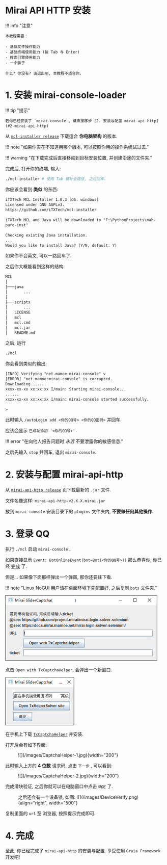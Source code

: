 # Mirai API HTTP 安装

!!! info "注意"

    本教程需要：

    - 基础文件操作能力
    - 基础终端使用能力 (按 Tab 与 Enter)
    - 搜索引擎使用能力
    - 一个脑子

    什么? 你没有? 请退出吧, 本教程不适合你。

# 1. 安装 mirai-console-loader

!!! tip "提示"

    若你已经安装了 `mirai-console`, 请直接移步 [2. 安装与配置 mirai-api-http](#2-mirai-api-http)

从 [`mcl-installer release`](https://github.com/iTXTech/mcl-installer/releases/latest) 下载适合 **你电脑架构** 的版本.

!!! note "如果你实在不知道用哪个版本, 可以按照你用的操作系统试过去."

!!! warning "在下载完成后直接移动到目标安装位置, 并创建沿途的文件夹."

完成后, 打开你的终端, 输入:

```bash
./mcl-installer # 使用 Tab 键补全路径, 之后回车.
```

你应该会看到 **类似** 的东西:

```
iTXTech MCL Installer 1.0.3 [OS: windows]
Licensed under GNU AGPLv3.
https://github.com/iTXTech/mcl-installer

iTXTech MCL and Java will be downloaded to "F:\PythonProjects\mah-pure-inst"

Checking existing Java installation.
...
Would you like to install Java? (Y/N, default: Y)
```

如果你不会英文, 可以一路回车了.

之后你大概能看到这样的结构:

```
MCL
│
├───java
│       ...
│
├───scripts
│       ...
│   LICENSE
│   mcl
│   mcl.cmd
│   mcl.jar
│   README.md
```

之后, 运行

```bash
./mcl
```

你会看到类似的输出:

```
[INFO] Verifying "net.mamoe:mirai-console" v
[ERROR] "net.mamoe:mirai-console" is corrupted.
Downloading ......
xxxx-xx-xx xx:xx:xx I/main: Starting mirai-console...
......
xxxx-xx-xx xx:xx:xx I/main: mirai-console started successfully.

>
```

此时输入 `/autoLogin add <你的QQ号> <你的QQ密码>` 并回车.

应该会显示 `已成功添加 '<你的QQ号>'.`

!!! error "在向他人报告问题时 _永远_ 不要泄露你的敏感信息."

之后先输入 `stop` 并回车, 退出 `mirai-console`.

# 2. 安装与配置 mirai-api-http

从 [`mirai-api-http release`](https://github.com/project-mirai/mirai-api-http/releases/latest) 页下载最新的 `.jar` 文件.

文件名像这样: `mirai-api-http-v2.X.X.mirai.jar`

放到 `mirai-console` 安装目录下的 `plugins` 文件夹内, **不要做任何其他操作**.

# 3. 登录 QQ

执行 `./mcl` 启动 `mirai-console` .

如果直接显示 `Event: BotOnlineEvent(bot=Bot(<你的QQ号>))` 那么恭喜你, 你已经 [完成](#4) 了.

但是... 如果像下面那样弹出一个弹窗, 那你还要往下看.

!!! note "Linux NoGUI 用户请在桌面环境下先配置好, 之后复制 `bots` 文件夹."

![](/images/CaptchaBox.png)

点击 `Open with TxCaptchaHelper`, 会弹出一个新窗口.

![](/images/CaptchaBox-2.png)

在手机上下载 [`TxCaptchaHelper`](https://maupdate.rainchan.win/txcaptcha.apk) 并安装.

打开后会有如下界面:

<figure markdown>
  ![](/images/CaptchaHelper-1.jpg){width="200"}
</figure>

此时输入上方的 **4 位数** 请求码, 点击 `下一步` , 可以看到:

<figure markdown>
  ![](/images/CaptchaHelper-2.jpg){width="200"}
</figure>

完成滑块验证, 之后你就可以在电脑窗口中点击 `确定` 了.

<figure markdown>
  之后还会有一个设备锁, 如图:
  ![](/images/DeviceVerify.png){align="right", width="500"}
</figure>

复制里面的 `url` 至 浏览器, 按照提示完成即可.

# 4. 完成

至此, 你已经完成了 `mirai-api-http` 的安装与配置. 享受使用 `Graia Framework` 开发吧!
